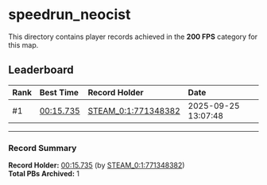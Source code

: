 # speedrun_neocist

This directory contains player records achieved in the **200 FPS** category for this map.

## Leaderboard

| Rank | Best Time | Record Holder | Date                |
| :--- | :-------- | :------------ | :------------------ |
| #1   | [00:15.735](./00015735_STEAM_0_1_771348382_20250925-130748.zip) | [STEAM_0:1:771348382](https://speedrun16.com/profile/STEAM_0:1:771348382)   | 2025-09-25 13:07:48 |

---

### Record Summary
**Record Holder:** [00:15.735](./00015735_STEAM_0_1_771348382_20250925-130748.zip) (by [STEAM_0:1:771348382](https://speedrun16.com/profile/STEAM_0:1:771348382))  
**Total PBs Archived:** 1